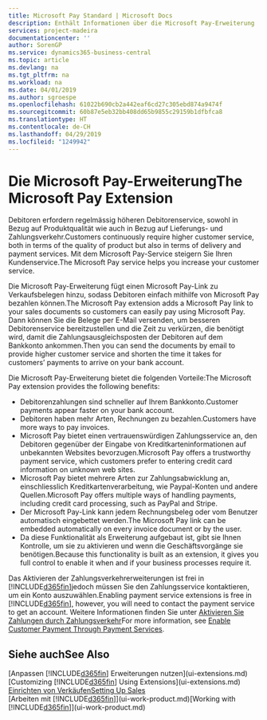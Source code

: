 ```yaml
---
title: Microsoft Pay Standard | Microsoft Docs
description: Enthält Informationen über die Microsoft Pay-Erweiterung
services: project-madeira
documentationcenter: ''
author: SorenGP
ms.service: dynamics365-business-central
ms.topic: article
ms.devlang: na
ms.tgt_pltfrm: na
ms.workload: na
ms.date: 04/01/2019
ms.author: sgroespe
ms.openlocfilehash: 61022b690cb2a442eaf6cd27c305ebd874a9474f
ms.sourcegitcommit: 60b87e5eb32bb408dd65b9855c29159b1dfbfca8
ms.translationtype: HT
ms.contentlocale: de-CH
ms.lasthandoff: 04/29/2019
ms.locfileid: "1249942"
---
```

# <a name="the-microsoft-pay-extension"></a><span data-ttu-id="8ff2d-103">Die Microsoft Pay-Erweiterung</span><span class="sxs-lookup"><span data-stu-id="8ff2d-103">The Microsoft Pay Extension</span></span>
<span data-ttu-id="8ff2d-104">Debitoren erfordern regelmässig höheren Debitorenservice, sowohl in Bezug auf Produktqualität wie auch in Bezug auf Lieferungs- und Zahlungsverkehr.</span><span class="sxs-lookup"><span data-stu-id="8ff2d-104">Customers continuously require higher customer service, both in terms of the quality of product but also in terms of delivery and payment services.</span></span> <span data-ttu-id="8ff2d-105">Mit dem Microsoft Pay-Service steigern Sie Ihren Kundenservice.</span><span class="sxs-lookup"><span data-stu-id="8ff2d-105">The Microsoft Pay service helps you increase your customer service.</span></span>

<span data-ttu-id="8ff2d-106">Die Microsoft Pay-Erweiterung fügt einen Microsoft Pay-Link zu Verkaufsbelegen hinzu, sodass Debitoren einfach mithilfe von Microsoft Pay bezahlen können.</span><span class="sxs-lookup"><span data-stu-id="8ff2d-106">The Microsoft Pay extension adds a Microsoft Pay link to your sales documents so customers can easily pay using Microsoft Pay.</span></span> <span data-ttu-id="8ff2d-107">Dann können Sie die Belege per E-Mail versenden, um besseren Debitorenservice bereitzustellen und die Zeit zu verkürzen, die benötigt wird, damit die Zahlungsausgleichsposten der Debitoren auf dem Bankkonto ankommen.</span><span class="sxs-lookup"><span data-stu-id="8ff2d-107">Then you can send the documents by email to provide higher customer service and shorten the time it takes for customers’ payments to arrive on your bank account.</span></span>

<span data-ttu-id="8ff2d-108">Die Microsoft Pay-Erweiterung bietet die folgenden Vorteile:</span><span class="sxs-lookup"><span data-stu-id="8ff2d-108">The Microsoft Pay extension provides the following benefits:</span></span>
- <span data-ttu-id="8ff2d-109">Debitorenzahlungen sind schneller auf Ihrem Bankkonto.</span><span class="sxs-lookup"><span data-stu-id="8ff2d-109">Customer payments appear faster on your bank account.</span></span>
- <span data-ttu-id="8ff2d-110">Debitoren haben mehr Arten, Rechnungen zu bezahlen.</span><span class="sxs-lookup"><span data-stu-id="8ff2d-110">Customers have more ways to pay invoices.</span></span>
- <span data-ttu-id="8ff2d-111">Microsoft Pay bietet einen vertrauenswürdigen Zahlungsservice an, den Debitoren gegenüber der Eingabe von Kreditkarteninformationen auf unbekannten Websites bevorzugen.</span><span class="sxs-lookup"><span data-stu-id="8ff2d-111">Microsoft Pay offers a trustworthy payment service, which customers prefer to entering credit card information on unknown web sites.</span></span>
- <span data-ttu-id="8ff2d-112">Microsoft Pay bietet mehrere Arten zur Zahlungsabwicklung an, einschliesslich Kreditkartenverarbeitung, wie Paypal-Konten und andere Quellen.</span><span class="sxs-lookup"><span data-stu-id="8ff2d-112">Microsoft Pay offers multiple ways of handling payments, including credit card processing, such as PayPal and Stripe.</span></span>
- <span data-ttu-id="8ff2d-113">Der Microsoft Pay-Link kann jedem Rechnungsbeleg oder vom Benutzer automatisch eingebettet werden.</span><span class="sxs-lookup"><span data-stu-id="8ff2d-113">The Microsoft Pay link can be embedded automatically on every invoice document or by the user.</span></span>
- <span data-ttu-id="8ff2d-114">Da diese Funktionalität als Erweiterung aufgebaut ist, gibt sie Ihnen Kontrolle, um sie zu aktivieren und wenn die Geschäftsvorgänge sie benötigen.</span><span class="sxs-lookup"><span data-stu-id="8ff2d-114">Because this functionality is built as an extension, it gives you full control to enable it when and if your business processes require it.</span></span>

<span data-ttu-id="8ff2d-115">Das Aktivieren der Zahlungsverkehrerweiterungen ist frei in [!INCLUDE[d365fin](includes/d365fin_md.md)]jedoch müssen Sie den Zahlungsservice kontaktieren, um ein Konto auszuwählen.</span><span class="sxs-lookup"><span data-stu-id="8ff2d-115">Enabling payment service extensions is free in [!INCLUDE[d365fin](includes/d365fin_md.md)], however, you will need to contact the payment service to get an account.</span></span> <span data-ttu-id="8ff2d-116">Weitere Informationen finden Sie unter [Aktivieren Sie Zahlungen durch Zahlungsverkehr](sales-how-enable-payment-service-extensions.md)</span><span class="sxs-lookup"><span data-stu-id="8ff2d-116">For more information, see [Enable Customer Payment Through Payment Services](sales-how-enable-payment-service-extensions.md).</span></span>

## <a name="see-also"></a><span data-ttu-id="8ff2d-117">Siehe auch</span><span class="sxs-lookup"><span data-stu-id="8ff2d-117">See Also</span></span>
<span data-ttu-id="8ff2d-118">[Anpassen [!INCLUDE[d365fin](includes/d365fin_md.md)] Erweiterungen nutzen](ui-extensions.md)</span><span class="sxs-lookup"><span data-stu-id="8ff2d-118">[Customizing [!INCLUDE[d365fin](includes/d365fin_md.md)] Using Extensions](ui-extensions.md)</span></span>  
[<span data-ttu-id="8ff2d-119">Einrichten von Verkäufen</span><span class="sxs-lookup"><span data-stu-id="8ff2d-119">Setting Up Sales</span></span>](sales-setup-sales.md)  
<span data-ttu-id="8ff2d-120">[Arbeiten mit [!INCLUDE[d365fin](includes/d365fin_md.md)]](ui-work-product.md)</span><span class="sxs-lookup"><span data-stu-id="8ff2d-120">[Working with [!INCLUDE[d365fin](includes/d365fin_md.md)]](ui-work-product.md)</span></span>
